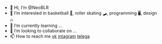 - 👋 Hi, I’m @NeoBLR
- 👀 I’m interested in basketball 🏀, roller skating 🛹, programming 🖥, design 🔥
- 🌱 I’m currently learning ...
- 💞️ I’m looking to collaborate on ...
- 📫 How to reach me [vk](https://vk.com/dauliash "dauliash") [intagram](https://www.instagram.com/_regman/ "_regman") [telega](http://t.me/quicktrick "quicktrick")

<!---
NeoBLR/NeoBLR is a ✨ special ✨ repository because its `README.md` (this file) appears on your GitHub profile.
You can click the Preview link to take a look at your changes.
--->
